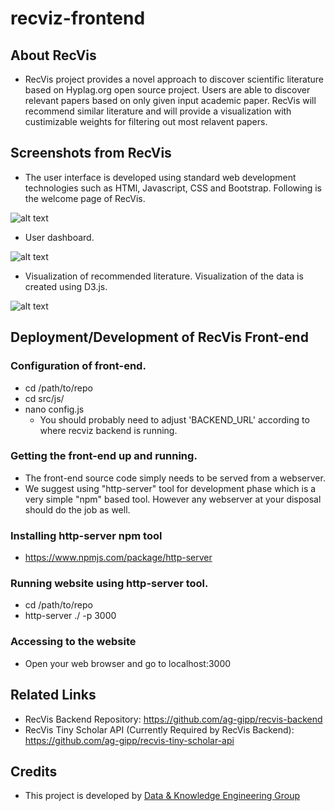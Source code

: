# recviz-frontend

## About RecVis
- RecVis project provides a novel approach to discover scientific literature based on Hyplag.org open source project. Users are able to discover relevant papers based on only given input academic paper. RecVis will recommend similar literature and will provide a visualization with custimizable weights for filtering out most relavent papers.

## Screenshots from RecVis
- The user interface is developed using standard web development technologies such as HTMl, Javascript, CSS and Bootstrap. Following is the welcome page of RecVis.

![alt text](https://github.com/ag-gipp/recvis-frontend/blob/master/images/recvis-welcome-page.png?raw=true)

- User dashboard.

![alt text](https://github.com/ag-gipp/recvis-frontend/blob/master/images/recvis-folders.png?raw=true)

- Visualization of recommended literature. Visualization of the data is created using D3.js.

![alt text](https://github.com/ag-gipp/recvis-frontend/blob/master/images/recvis-overview.png?raw=true)

## Deployment/Development of RecVis Front-end
### Configuration of front-end.
- cd /path/to/repo
- cd src/js/
- nano config.js
    - You should probably need to adjust 'BACKEND_URL' according to where recviz backend is running.

### Getting the front-end up and running.
- The front-end source code simply needs to be served from a webserver.
- We suggest using "http-server" tool for development phase which is a very simple "npm" based tool. However any webserver at your disposal should do the job as well.

### Installing http-server npm tool
- https://www.npmjs.com/package/http-server

### Running website using http-server tool.
- cd /path/to/repo
- http-server ./ -p 3000

### Accessing to the website
- Open your web browser and go to localhost:3000

## Related Links
- RecVis Backend Repository: https://github.com/ag-gipp/recvis-backend
- RecVis Tiny Scholar API (Currently Required by RecVis Backend): https://github.com/ag-gipp/recvis-tiny-scholar-api

## Credits
- This project is developed by [Data & Knowledge Engineering Group](https://dke.uni-wuppertal.de/de.html "Data & Knowledge Engineering Group Web Page")

